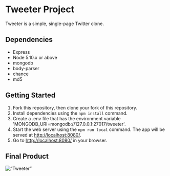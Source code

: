 # Tweeter Project

Tweeter is a simple, single-page Twitter clone.

## Dependencies

- Express
- Node 5.10.x or above
- mongodb
- body-parser
- chance
- md5

## Getting Started

1. Fork this repository, then clone your fork of this repository.
2. Install dependencies using the `npm install` command.
3. Create a .env file that has the environment variable 'MONGODB_URI=mongodb://127.0.0.1:27017/tweeter'.
3. Start the web server using the `npm run local` command. The app will be served at <http://localhost:8080/>.
4. Go to <http://localhost:8080/> in your browser.

## Final Product

![“Tweeter”](https://github.com/tasha-urbancic/tweeter/blob/master/docs/tweeter-compose-tweet.gif?raw=true)


